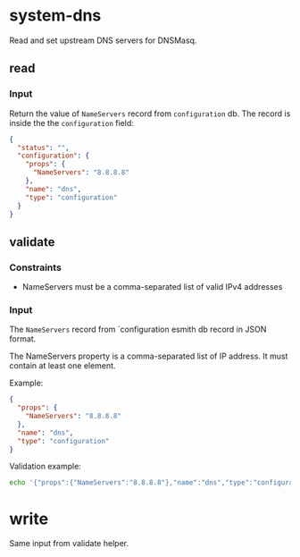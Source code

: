 # system-dns

Read and set upstream DNS servers for DNSMasq.

## read

### Input

Return the value of `NameServers` record from `configuration` db.
The record is inside the the `configuration` field:
```json
{
  "status": "",
  "configuration": {
    "props": {
      "NameServers": "8.8.8.8"
    },
    "name": "dns",
    "type": "configuration"
  }
}
```

## validate

### Constraints

- NameServers must be a comma-separated list of valid IPv4 addresses

### Input

The `NameServers` record from `configuration  esmith db record in JSON format.

The NameServers property is a comma-separated list of IP address.
It must contain at least one element.

Example:
```json
{
  "props": {
    "NameServers": "8.8.8.8"
  },
  "name": "dns",
  "type": "configuration"
}
```

Validation example:
```bash
echo '{"props":{"NameServers":"8.8.8.8"},"name":"dns","type":"configuration"}' | ./validate
```

# write

Same input from validate helper.
